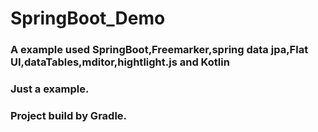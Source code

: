 # SpringBoot_Demo
### A example used SpringBoot,Freemarker,spring data jpa,Flat UI,dataTables,mditor,hightlight.js and Kotlin
### Just a example.
### Project build by Gradle.

